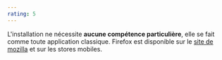 ```yaml
---
rating: 5
---
```


L'installation ne nécessite **aucune compétence particulière**, elle se fait comme toute application classique. Firefox est disponible sur le [site de mozilla](https://www.mozilla.org/fr/firefox/new/) et sur les stores mobiles.
